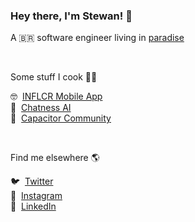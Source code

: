 ### Hey there, I'm Stewan! 👋

A 🇧🇷 software engineer living in [paradise](https://www.google.com/search?q=vila+velha+brazil&source=lnms&tbm=isch&sa=X&ved=2ahUKEwjS89G8r7b6AhUpO7kGHV6iAm0Q_AUoAnoECAIQBA&biw=1371&bih=1035&dpr=1)

&nbsp;

Some stuff I cook 👨‍💻

🤓 &nbsp;[INFLCR Mobile App](https://inflcr.com) <br />
💬 &nbsp;[Chatness AI](https://chatness.ai) <br />
📱 &nbsp;[Capacitor Community](https://github.com/capacitor-community) <br />

&nbsp;

Find me elsewhere 🌎

🐦 &nbsp;[Twitter](https://twitter.com/stewones)<br />
📸 &nbsp;[Instagram](https://www.instagram.com/stewones)<br />
👔 &nbsp;[LinkedIn](https://www.linkedin.com/in/stewones)
